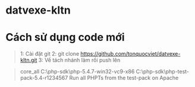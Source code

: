 # datvexe-kltn
# Cách sử dụng code mới

> 1: Cài đặt git
> 2: git clone https://github.com/tonquocviet/datvexe-kltn.git
> 3: Về tách nhánh làm rồi push lên

> core_all C:\php-sdk\php-5.4.7-win32-vc9-x86 C:\php-sdk\php-test-pack-5.4-r1234567
Run all PHPTs from the test-pack on Apache
